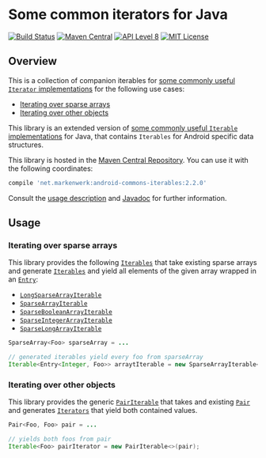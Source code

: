 # Some common iterators for Java

[![Build Status](https://travis-ci.org/markenwerk/android-commons-iterables.svg?branch=master)](https://travis-ci.org/markenwerk/android-commons-iterables)
[![Maven Central](https://maven-badges.herokuapp.com/maven-central/net.markenwerk/android-commons-iterables/badge.svg)](https://maven-badges.herokuapp.com/maven-central/net.markenwerk/android-commons-iterables)
[![API Level 8](https://img.shields.io/badge/android-API_8-brightgreen.svg)](https://developer.android.com/reference/packages.html)
[![MIT License](https://img.shields.io/badge/license-MIT-brightgreen.svg)](https://github.com/markenwerk/android-commons-iterables/blob/master/LICENSE)

## Overview

This is a collection of companion iterables for [some commonly useful `Iterator` implementations](https://github.com/markenwerk/android-commons-iterators) for the following use cases:

- [Iterating over sparse arrays](#iterating-over-sparse-arrays)
- [Iterating over other objects](#iterating-over-other-objects)

This library is an extended version of [some commonly useful `Iterable` implementations](https://github.com/markenwerk/java-commons-iterables) for Java, that contains `Iterables` for Android specific data structures.

This library is hosted in the [Maven Central Repository](https://maven-badges.herokuapp.com/maven-central/net.markenwerk/android-commons-iterables). You can use it with the following coordinates:

```gradle
compile 'net.markenwerk:android-commons-iterables:2.2.0'
```

Consult the [usage description](#usage) and [Javadoc](https://markenwerk.github.io/android-commons-iterables/index.html) for further information.

## Usage

### Iterating over sparse arrays

This library provides the following [`Iterables`][Iterable] that take existing sparse arrays and generate
[`Iterables`][Iterable] and yield all elements of the given array wrapped in an [`Entry`][Entry]:

- [`LongSparseArrayIterable`][LongSparseArrayIterable]
- [`SparseArrayIterable`][SparseArrayIterable]
- [`SparseBooleanArrayIterable`][SparseBooleanArrayIterable]
- [`SparseIntegerArrayIterable`][SparseIntegerArrayIterable]
- [`SparseLongArrayIterable`][SparseLongArrayIterable]

```java
SparseArray<Foo> sparseArray = ...

// generated iterables yield every foo from sparseArray
Iterable<Entry<Integer, Foo>> arraytIterable = new SparseArrayIterable<>(sparseArray);
```

### Iterating over other objects

This library provides the generic [`PairIterable`][PairIterable] that takes and existing [`Pair`][Pair] and
generates [`Iterators`][Iterator] that yield both contained values.

```java
Pair<Foo, Foo> pair = ...

// yields both foos from pair
Iterable<Foo> pairIterator = new PairIterable<>(pair);
```

[LongSparseArrayIterable]: https://markenwerk.github.io/android-commons-iterables/index.html?net/markenwerk/android/commons/iterables/LongSparseArrayIterable.html
[PairIterable]: https://markenwerk.github.io/android-commons-iterables/index.html?net/markenwerk/android/commons/iterables/PairIterable.html
[SparseArrayIterable]: https://markenwerk.github.io/android-commons-iterables/index.html?net/markenwerk/android/commons/iterables/SparseArrayIterable.html
[SparseBooleanArrayIterable]: https://markenwerk.github.io/android-commons-iterables/index.html?net/markenwerk/android/commons/iterables/SparseBooleanArrayIterable.html
[SparseIntegerArrayIterable]: https://markenwerk.github.io/android-commons-iterables/index.html?net/markenwerk/android/commons/iterables/SparseIntegerArrayIterable.html
[SparseLongArrayIterable]: https://markenwerk.github.io/android-commons-iterables/index.html?net/markenwerk/android/commons/iterables/SparseLongArrayIterable.html

[Entry]: https://markenwerk.github.io/java-commons-datastructures/index.html?net/markenwerk/commons/datastructures/Entry.html

[Iterable]: https://developer.android.com/reference/java/lang/Iterable.html
[Iterator]: https://developer.android.com/reference/java/util/Iterator.html
[Pair]: https://developer.android.com/reference/android/util/Pair.html
